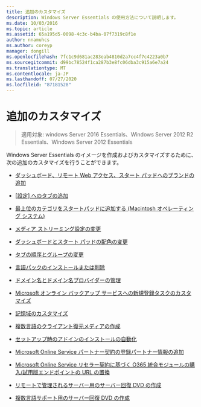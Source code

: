 ```yaml
---
title: 追加のカスタマイズ
description: Windows Server Essentials の使用方法について説明します。
ms.date: 10/03/2016
ms.topic: article
ms.assetid: 65a195d5-0098-4c3c-b4ba-07f7319c8f1e
author: nnamuhcs
ms.author: coreyp
manager: dongill
ms.openlocfilehash: 7fc1c9d681ac283eab4810d2a7cc4f7c4223a0b7
ms.sourcegitcommit: d99bc78524f1ca287b3e8fc06dba3c915a6e7a24
ms.translationtype: MT
ms.contentlocale: ja-JP
ms.lasthandoff: 07/27/2020
ms.locfileid: "87181528"
---
```

# <a name="additional-customizations"></a>追加のカスタマイズ

>適用対象: windows Server 2016 Essentials、Windows Server 2012 R2 Essentials、Windows Server 2012 Essentials

Windows Server Essentials のイメージを作成およびカスタマイズするために、次の追加のカスタマイズを行うことができます。

-   [ダッシュボード、リモート Web アクセス、スタート パッドへのブランドの追加](../install/Add-Branding-to-the-Dashboard--Remote-Web-Access--and-Launchpad.md)

-   [[設定] へのタブの追加](../install/Add-a-Tab-to-Settings.md)

-   [最上位のカテゴリをスタートパッドに追加する (Macintosh オペレーティング システム)](../install/Add-Top-Level-Categories-to-the-Launchpad--Macintosh-Operating-System-.md)

-   [メディア ストリーミング設定の変更](../install/Change-Media-Streaming-Settings.md)

-   [ダッシュボードとスタート パッドの配色の変更](../install/Change-the-Color-Scheme-of-the-Dashboard-and-Launchpad.md)

-   [タブの順序とグループの変更](../install/Change-the-Order-and-Grouping-of-Tabs.md)

-   [言語パックのインストールまたは削除](../install/Install-or-Remove-Language-Packs.md)

-   [ドメイン名とドメイン名プロバイダーの管理](../install/Manage-Domain-Names-and-Domain-Name-Providers.md)

-   [Microsoft オンライン バックアップ サービスへの新規登録タスクのカスタマイズ](../install/Customize-Sign-Up-for-Microsoft-Online-Backup-Service-task.md)

-   [記憶域のカスタマイズ](../install/Customize-Storage-Spaces.md)

-   [複数言語のクライアント復元メディアの作成](../install/Build-Multi-Language-Client-Restore-Media.md)

-   [セットアップ時のアドインのインストールの自動化](../install/Automate-Installation-of-Add-Ins-During-Setup.md)

-   [Microsoft Online Service パートナー契約の登録パートナー情報の追加](../install/Add-Microsoft-Online-Service-Partner-Agreement-Partner-of-Record-Information.md)

-   [Microsoft Online Service リセラー契約に基づく O365 統合モジュールの購入/試用版エンドポイントの URL の置換](../install/Replace-O365-Integration-Module-Buy-Try-Endpoint-URL-in-Support-of-Microsoft-Online-Service-Reseller-Agreement.md)

-   [リモートで管理されるサーバー用のサーバー回復 DVD の作成](../install/Create-a-Server-Recovery-DVD-for-Remotely-Administered-Servers.md)

-   [複数言語サポート用のサーバー回復 DVD の作成](../install/Create-a-Server-Recovery-DVD-for-Multi-Language-Support.md)
